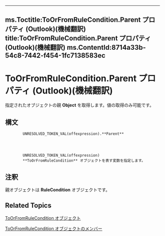 

---
ms.Toctitle:ToOrFromRuleCondition.Parent プロパティ (Outlook)(機械翻訳)
title:ToOrFromRuleCondition.Parent プロパティ (Outlook)(機械翻訳)
ms.ContentId:8714a33b-54c8-7442-f454-1fc7138583ec
---
# ToOrFromRuleCondition.Parent プロパティ (Outlook)(機械翻訳)




指定されたオブジェクトの親 **Object** を取得します。値の取得のみ可能です。

## 構文

            UNRESOLVED_TOKEN_VAL(offexpression).**Parent**




            UNRESOLVED_TOKEN_VAL(offexpression)
            **ToOrFromRuleCondition** オブジェクトを表す変数を指定します。



## 注釈
親オブジェクトは **RuleCondition** オブジェクトです。



## Related Topics

[ToOrFromRuleCondition オブジェクト](ec5cae2a-cde8-5681-6a49-74e2f0226a4f.md)

[ToOrFromRuleCondition オブジェクトのメンバー](d6367e9c-8a05-664d-2dbd-0c52c2c88518.md)




